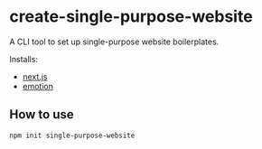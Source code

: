 # create-single-purpose-website

A CLI tool to set up single-purpose website boilerplates.

Installs:
- [next.js](https://nextjs.org)
- [emotion](https://emotion.sh)

## How to use

`npm init single-purpose-website`
